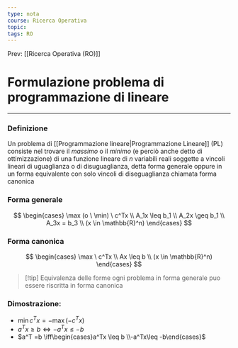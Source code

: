 ```yaml
---
type: nota
course: Ricerca Operativa
topic: 
tags: RO
---
```


Prev: [[Ricerca Operativa (RO)]]

# Formulazione problema di programmazione di lineare
---

### Definizione
Un problema di [[Programmazione lineare|Programmazione Lineare]] (PL) consiste nel trovare il _massimo_ o il
_minimo_ (e perciò anche detto di ottimizzazione) di una funzione lineare di $n$ variabili reali soggette a vincoli lineari di uguaglianza o di disuguaglianza, detta forma generale oppure in un forma equivalente con solo vincoli di diseguaglianza chiamata forma canonica

### Forma generale

$$
\begin{cases}
\max (o \ \min) \ c^Tx \\
A_1x \leq b_1 \\
A_2x \geq b_1 \\
A_3x = b_3 \\
(x \in \mathbb{R}^n)
\end{cases}
$$

### Forma canonica

$$
\begin{cases}
\max \ c^Tx \\
Ax \leq b \\
(x \in \mathbb{R}^n)
\end{cases}
$$

>[!tip] Equivalenza delle forme
 ogni problema in forma generale puo essere riscritta in forma canonica


### Dimostrazione:

- $\min c^Tx= -\max (-c^Tx)$
- $a^Tx \geq b \iff-a^Tx \leq -b$
- $a^T =b \iff\begin{cases}a^Tx \leq b \\-a^Tx\leq -b\end{cases}$

